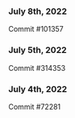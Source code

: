 ### July 8th, 2022

Commit #101357

### July 5th, 2022

Commit #314353


### July 4th, 2022

Commit #72281
